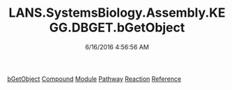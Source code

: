 ﻿---
title: LANS.SystemsBiology.Assembly.KEGG.DBGET.bGetObject
date: 6/16/2016 4:56:56 AM
---

[bGetObject](T-LANS.SystemsBiology.Assembly.KEGG.DBGET.bGetObject.bGetObject.html)
[Compound](T-LANS.SystemsBiology.Assembly.KEGG.DBGET.bGetObject.Compound.html)
[Module](T-LANS.SystemsBiology.Assembly.KEGG.DBGET.bGetObject.Module.html)
[Pathway](T-LANS.SystemsBiology.Assembly.KEGG.DBGET.bGetObject.Pathway.html)
[Reaction](T-LANS.SystemsBiology.Assembly.KEGG.DBGET.bGetObject.Reaction.html)
[Reference](T-LANS.SystemsBiology.Assembly.KEGG.DBGET.bGetObject.Reference.html)
